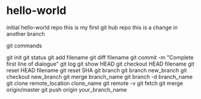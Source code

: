# hello-world
initial hello-world repo
this is my first git hub repo
this is a change in another branch

git commands

git init
git status
git add filename
git diff filename
git commit -m "Complete first line of dialogue"
git log
git show HEAD
git checkout HEAD filename
git reset HEAD filename
git reset SHA
git branch
git branch new_branch
git checkout new_branch
git merge branch_name
git branch -d branch_name
git clone remote_location clone_name
git remote -v
git fetch
git merge origin/master
git push origin your_branch_name
